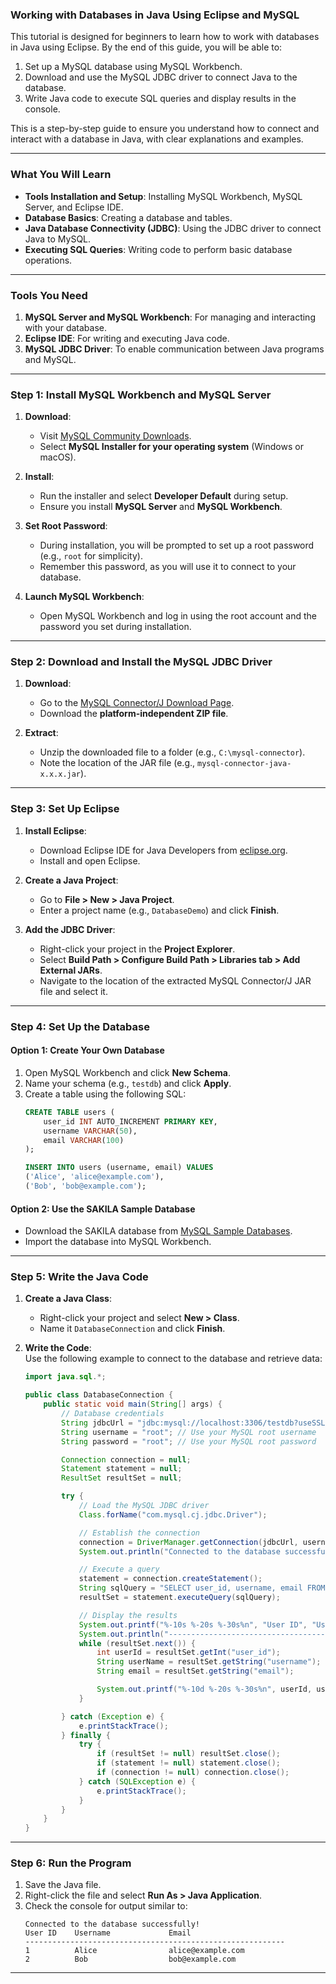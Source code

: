 ### **Working with Databases in Java Using Eclipse and MySQL**  

This tutorial is designed for beginners to learn how to work with databases in Java using Eclipse. By the end of this guide, you will be able to:  

1. Set up a MySQL database using MySQL Workbench.  
2. Download and use the MySQL JDBC driver to connect Java to the database.  
3. Write Java code to execute SQL queries and display results in the console.  

This is a step-by-step guide to ensure you understand how to connect and interact with a database in Java, with clear explanations and examples.  

---

### **What You Will Learn**
- **Tools Installation and Setup**: Installing MySQL Workbench, MySQL Server, and Eclipse IDE.  
- **Database Basics**: Creating a database and tables.  
- **Java Database Connectivity (JDBC)**: Using the JDBC driver to connect Java to MySQL.  
- **Executing SQL Queries**: Writing code to perform basic database operations.  

---

### **Tools You Need**
1. **MySQL Server and MySQL Workbench**: For managing and interacting with your database.  
2. **Eclipse IDE**: For writing and executing Java code.  
3. **MySQL JDBC Driver**: To enable communication between Java programs and MySQL.  

---

### **Step 1: Install MySQL Workbench and MySQL Server**
1. **Download**:  
   - Visit [MySQL Community Downloads](https://dev.mysql.com/downloads/).  
   - Select **MySQL Installer for your operating system** (Windows or macOS).  

2. **Install**:  
   - Run the installer and select **Developer Default** during setup.  
   - Ensure you install **MySQL Server** and **MySQL Workbench**.  

3. **Set Root Password**:  
   - During installation, you will be prompted to set up a root password (e.g., `root` for simplicity).  
   - Remember this password, as you will use it to connect to your database.  

4. **Launch MySQL Workbench**:  
   - Open MySQL Workbench and log in using the root account and the password you set during installation.  

---

### **Step 2: Download and Install the MySQL JDBC Driver**
1. **Download**:  
   - Go to the [MySQL Connector/J Download Page](https://dev.mysql.com/downloads/connector/j/).  
   - Download the **platform-independent ZIP file**.  

2. **Extract**:  
   - Unzip the downloaded file to a folder (e.g., `C:\mysql-connector`).  
   - Note the location of the JAR file (e.g., `mysql-connector-java-x.x.x.jar`).  

---

### **Step 3: Set Up Eclipse**
1. **Install Eclipse**:  
   - Download Eclipse IDE for Java Developers from [eclipse.org](https://www.eclipse.org/downloads/).  
   - Install and open Eclipse.  

2. **Create a Java Project**:  
   - Go to **File > New > Java Project**.  
   - Enter a project name (e.g., `DatabaseDemo`) and click **Finish**.  

3. **Add the JDBC Driver**:  
   - Right-click your project in the **Project Explorer**.  
   - Select **Build Path > Configure Build Path > Libraries tab > Add External JARs**.  
   - Navigate to the location of the extracted MySQL Connector/J JAR file and select it.  

---

### **Step 4: Set Up the Database**
#### **Option 1: Create Your Own Database**
1. Open MySQL Workbench and click **New Schema**.  
2. Name your schema (e.g., `testdb`) and click **Apply**.  
3. Create a table using the following SQL:  
   ```sql
   CREATE TABLE users (
       user_id INT AUTO_INCREMENT PRIMARY KEY,
       username VARCHAR(50),
       email VARCHAR(100)
   );

   INSERT INTO users (username, email) VALUES
   ('Alice', 'alice@example.com'),
   ('Bob', 'bob@example.com');
   ```

#### **Option 2: Use the SAKILA Sample Database**  
- Download the SAKILA database from [MySQL Sample Databases](https://dev.mysql.com/doc/index-other.html).  
- Import the database into MySQL Workbench.  

---

### **Step 5: Write the Java Code**
1. **Create a Java Class**:  
   - Right-click your project and select **New > Class**.  
   - Name it `DatabaseConnection` and click **Finish**.  

2. **Write the Code**:  
   Use the following example to connect to the database and retrieve data:  

   ```java
   import java.sql.*;

   public class DatabaseConnection {
       public static void main(String[] args) {
           // Database credentials
           String jdbcUrl = "jdbc:mysql://localhost:3306/testdb?useSSL=false&serverTimezone=UTC";
           String username = "root"; // Use your MySQL root username
           String password = "root"; // Use your MySQL root password

           Connection connection = null;
           Statement statement = null;
           ResultSet resultSet = null;

           try {
               // Load the MySQL JDBC driver
               Class.forName("com.mysql.cj.jdbc.Driver");

               // Establish the connection
               connection = DriverManager.getConnection(jdbcUrl, username, password);
               System.out.println("Connected to the database successfully!");

               // Execute a query
               statement = connection.createStatement();
               String sqlQuery = "SELECT user_id, username, email FROM users";
               resultSet = statement.executeQuery(sqlQuery);

               // Display the results
               System.out.printf("%-10s %-20s %-30s%n", "User ID", "Username", "Email");
               System.out.println("----------------------------------------------------------");
               while (resultSet.next()) {
                   int userId = resultSet.getInt("user_id");
                   String userName = resultSet.getString("username");
                   String email = resultSet.getString("email");

                   System.out.printf("%-10d %-20s %-30s%n", userId, userName, email);
               }

           } catch (Exception e) {
               e.printStackTrace();
           } finally {
               try {
                   if (resultSet != null) resultSet.close();
                   if (statement != null) statement.close();
                   if (connection != null) connection.close();
               } catch (SQLException e) {
                   e.printStackTrace();
               }
           }
       }
   }
   ```

---

### **Step 6: Run the Program**
1. Save the Java file.  
2. Right-click the file and select **Run As > Java Application**.  
3. Check the console for output similar to:  
   ```
   Connected to the database successfully!
   User ID    Username             Email                        
   ----------------------------------------------------------
   1          Alice                alice@example.com
   2          Bob                  bob@example.com
   ```

---


